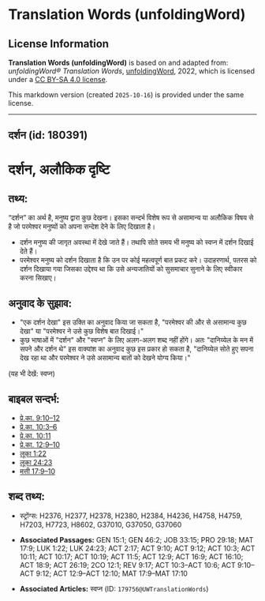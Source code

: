 # Translation Words (unfoldingWord)

## License Information

**Translation Words (unfoldingWord)** is based on and adapted from: _unfoldingWord® Translation Words_, [unfoldingWord](https://unfoldingword.org/utw), 2022, which is licensed under a [CC BY-SA 4.0 license](https://creativecommons.org/licenses/by-sa/4.0/legalcode.en).

This markdown version (created `2025-10-16`) is provided under the same license.



--------------------------------

## दर्शन (id: 180391)

दर्शन, अलौकिक दृष्टि
====================

तथ्य:
-----

“दर्शन” का अर्थ है, मनुष्य द्वारा कुछ देखना। इसका सन्दर्भ विशेष रूप से असामान्य या अलौकिक विषय से है जो परमेश्वर मनुष्यों को अपना सन्देश देने के लिए दिखाता है।

* दर्शन मनुष्य की जागृत अवस्था में देखे जाते हैं। तथापि सोते समय भी मनुष्य को स्वप्न में दर्शन दिखाई देते हैं।
* परमेश्वर मनुष्य को दर्शन दिखाता है कि उन पर कोई महत्वपूर्ण बात प्रकट करे। उदाहरणार्थ, पतरस को दर्शन दिखाया गया जिसका उद्देश्य था कि उसे अन्यजातियों को सुसमाचार सुनाने के लिए स्वीकार करना सिखाए।

अनुवाद के सुझाव:
----------------

* "एक दर्शन देखा" इस उक्ति का अनुवाद किया जा सकता है, "परमेश्वर की और से असामान्य कुछ देखा" या "परमेश्वर ने उसे कुछ विशेष बात दिखाई।"
* कुछ भाषाओं में "दर्शन" और "स्वप्न" के लिए अलग\-अलग शब्द नहीं होंगे। अतः "दानिय्येल के मन में सपने और दर्शन थे" इस वाक्यांश का अनुवाद कुछ इस प्रकार हो सकता है, "दानिय्येल सोते हुए सपना देख रहा था और परमेश्वर ने उसे असामान्य बातों को देखने योग्य किया।"

(यह भी देखें: स्वप्न)

बाइबल सन्दर्भ:
--------------

* [प्रे.का. 9:10–12](https://ref.ly/Acts9:10-Acts9:12)
* [प्रे.का. 10:3–6](https://ref.ly/Acts10:3-Acts10:6)
* [प्रे.का. 10:11](https://ref.ly/Acts10:11)
* [प्रे.का. 12:9–10](https://ref.ly/Acts12:9-Acts12:10)
* [लूका 1:22](https://ref.ly/Luke1:22)
* [लूका 24:23](https://ref.ly/Luke24:23)
* [मत्ती 17:9–10](https://ref.ly/Matt17:9-Matt17:10)

शब्द तथ्य:
----------

* स्ट्रोंग्स: H2376, H2377, H2378, H2380, H2384, H4236, H4758, H4759, H7203, H7723, H8602, G37010, G37050, G37060

* **Associated Passages:** GEN 15:1; GEN 46:2; JOB 33:15; PRO 29:18; MAT 17:9; LUK 1:22; LUK 24:23; ACT 2:17; ACT 9:10; ACT 9:12; ACT 10:3; ACT 10:11; ACT 10:17; ACT 10:19; ACT 11:5; ACT 12:9; ACT 16:9; ACT 16:10; ACT 18:9; ACT 26:19; 2CO 12:1; REV 9:17; ACT 10:3–ACT 10:6; ACT 9:10–ACT 9:12; ACT 12:9–ACT 12:10; MAT 17:9–MAT 17:10
* **Associated Articles:** स्वप्न (ID: `179756@UWTranslationWords`)

